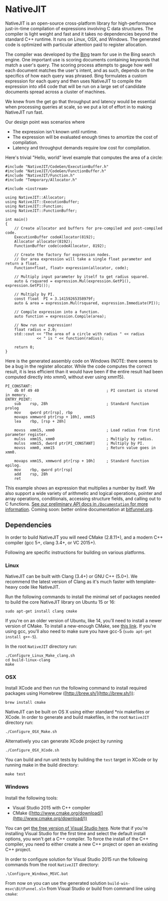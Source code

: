 NativeJIT
====

NativeJIT is an open-source cross-platform library for high-performance
just-in-time compilation of expressions involving C data structures.
The compiler is light weight and fast
and it takes no dependencies beyond the standard C++ runtime.
It runs on Linux, OSX, and Windows.
The generated code is optimized with particular attention paid
to register allocation.

The compiler was developed by the [Bing](http://www.bing.com/) team for use in the Bing search engine.
One important use is scoring documents containing keywords that match a user's query.
The scoring process attempts to gauge how well each document matches the user's intent,
and as such, depends on the specifics of how each query was phrased.
Bing formulates a custom expression for each query
and then uses NativeJIT to compile the expression into x64 code that will
be run on a large set of candidate documents spread across a cluster of
machines.

We knew from the get go that throughput and latency
would be essential when processing queries at scale,
so we put a lot of effort in to making NativeJIT run fast.

Our design point was scenarios where

* The expression isn't known until runtime.
* The expression will be evaluated enough times to amortize the cost of compilation.
* Latency and throughput demands require low cost for compilation.


Here's trivial "Hello, world" level example that computes the area of a circle:

~~~
#include "NativeJIT/CodeGen/ExecutionBuffer.h"
#include "NativeJIT/CodeGen/FunctionBuffer.h"
#include "NativeJIT/Function.h"
#include "Temporary/Allocator.h"

#include <iostream>

using NativeJIT::Allocator;
using NativeJIT::ExecutionBuffer;
using NativeJIT::Function;
using NativeJIT::FunctionBuffer;

int main()
{
    // Create allocator and buffers for pre-compiled and post-compiled code.
    ExecutionBuffer codeAllocator(8192);
    Allocator allocator(8192);
    FunctionBuffer code(codeAllocator, 8192);

    // Create the factory for expression nodes.
    // Our area expression will take a single float parameter and return a float.
    Function<float, float> expression(allocator, code);

    // Multiply input parameter by itself to get radius squared.
    auto & rsquared = expression.Mul(expression.GetP1(), expression.GetP1());

    // Multiply by PI.
    const float  PI = 3.14159265358979f;
    auto & area = expression.Mul(rsquared, expression.Immediate(PI));

    // Compile expression into a function.
    auto function = expression.Compile(area);

    // Now run our expression!
    float radius = 2.0;
    std::cout << "The area of a circle with radius " << radius
    	      << " is " << function(radius);
    	      
    return 0;
}
~~~

Here is the generated assembly code on Windows (NOTE: there seems to be a bug in the
register allocator. While the code computes the correct result, it is less efficient
than it would have been if the entire result had been computed directly
into xmm0, without ever using xmm15).

~~~
PI_CONSTANT:
    db 0f 49 40                              ; PI constant is stored in memory.
ENTRY_POINT:
    sub    rsp, 28h                          ; Standard function prolog
    mov    qword ptr[rsp], rbp
    movaps xmmword ptr[rsp + 10h], xmm15
    lea    rbp, [rsp + 28h]

    movss  xmm15, xmm0                       ; Load radius from first parameter register.
    mulss  xmm15, xmm0                       ; Multiply by radius.
    mulss  xmm15, dword ptr[PI_CONSTANT]     ; Multiply by PI.
    movss  xmm0, xmm15                       ; Return value goes in xmm0.

    movaps xmm15, xmmword ptr[rsp + 10h]     ; Standard function epilog.
    mov    rbp, qword ptr[rsp]
    add    rsp, 28h
    ret
~~~


This example shows an expression that multiplies a number by itself.
We also support a wide variety of arithmetic and logical operations, pointer and array operations, conditionals, accessing structure fields, and calling out to C functions.
[See our preliminary API docs in `/Documentation` for more information](https://github.com/BitFunnel/NativeJIT/tree/master/Documentation).
Coming soon: better online documentation at [bitfunnel.org](https://github.com/bitfunnel/nativejit).


Dependencies
------------

In order to build NativeJIT you will need CMake (2.8.11+), and a modern C++
compiler (gcc 5+, clang 3.4+, or VC 2015+).

Following are specific instructions for building on various platforms.

### Linux

NativeJIT can be built with Clang (3.4+) or GNU C++ (5.0+). We recommend the
latest version of Clang as it's much faster with template-heavy code like
NativeJIT.

Run the following commands to install the minimal set of packages needed to 
build the core NativeJIT library on Ubuntu 15 or 16:

~~~
sudo apt-get install clang cmake
~~~

If you're on an older version of Ubuntu, like 14, you'll need to install a newer version of CMake. To
install a new-enough CMake, see [this link](http://askubuntu.com/questions/610291/how-to-install-cmake-3-2-on-ubuntu-14-04).
If you're using gcc, you'll also need to make sure you have gcc-5 (`sudo apt-get install g++-5`).

In the root `NativeJIT` directory run:

~~~
./Configure_Linux_Make_clang.sh
cd build-linux-clang
make
~~~

### OSX

Install XCode and then run the following command to install required packages 
using Homebrew ([http://brew.sh/](http://brew.sh/)):

~~~
brew install cmake
~~~

NativeJIT can be built on OS X using either standard \*nix makefiles or XCode.
In order to generate and build makefiles, in the root `NativeJIT` directory run:

~~~
./Configure_OSX_Make.sh
~~~
    
Alternatively you can generate XCode project by running

~~~
./Configure_OSX_XCode.sh
~~~

You can build and run unit tests by building the `test` target in XCode or by
running make in the build directory:

~~~
make test
~~~

### Windows

Install the following tools:

- Visual Studio 2015 with C++ compiler
- CMake ([http://www.cmake.org/download/](http://www.cmake.org/download/))

You can get [the free version of Visual Studio here](https://www.visualstudio.com/en-us/products/visual-studio-community-vs.aspx).
Note that if you're installing Visual Studio for the first time and select the
default install options, you won't get a C++ compiler. To force the install of
the C++ compiler, you need to either create a new C++ project or open an
existing C++ project.

In order to configure solution for Visual Studio 2015 run the following 
commands from the root `NativeJIT` directory:

~~~
.\Configure_Windows_MSVC.bat
~~~

From 
now on you can use the generated solution `build-win-msvc\BitFunnel.sln` from Visual Studio
or build from command line using `cmake`:


